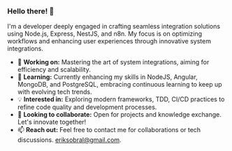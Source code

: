 ### Hello there! 👋

I'm a developer deeply engaged in crafting seamless integration solutions using Node.js, Express, NestJS, and n8n. My focus is on optimizing workflows and enhancing user experiences through innovative system integrations.

- 🔭 **Working on:** Mastering the art of system integrations, aiming for efficiency and scalability.
- 🌱 **Learning:** Currently enhancing my skills in NodeJS, Angular, MongoDB, and PostgreSQL, embracing continuous learning to keep up with evolving tech trends.
- 💡 **Interested in:** Exploring modern frameworks, TDD, CI/CD practices to refine code quality and development processes.
- 🤝 **Looking to collaborate:** Open for projects and knowledge exchange. Let's innovate together!
- 📫 **Reach out:** Feel free to contact me for collaborations or tech discussions. eriksobral@gmail.com.
